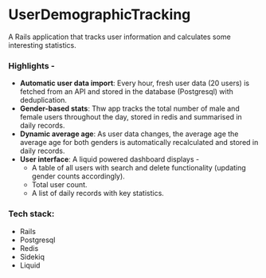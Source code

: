# UserDemographicTracking

A Rails application that tracks user information and calculates some interesting statistics.

### Highlights -
- **Automatic user data import**: Every hour, fresh user data (20 users) is fetched from an API and stored in the database (Postgresql) with deduplication.
- **Gender-based stats**: Thw app tracks the total number of male and female users throughout the day, stored in redis and summarised in daily records.
- **Dynamic average age**: As user data changes, the average age the average age for both genders is automatically recalculated and stored in daily records.
- **User interface**: A liquid powered dashboard displays -
  - A table of all users with search and delete functionality (updating gender counts accordingly).
  - Total user count.
  - A list of daily records with key statistics.

 ### Tech stack:
 - Rails
 - Postgresql
 - Redis
 - Sidekiq
 - Liquid
